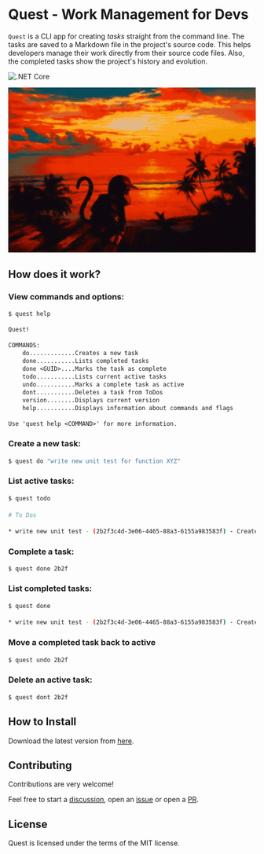 # Quest - Work Management for Devs

`Quest` is a CLI app for creating *tasks* straight from the command line. The tasks are saved to a Markdown file in the project's source code. This helps developers manage their work directly from their source code files. Also, the completed tasks show the project's history and evolution.

![.NET Core](https://github.com/RWillup/quest/workflows/.NET%20Core/badge.svg)

<p align="center">
  <img width=700 src="./assets/images/quest.jpg">
</p>

## How does it work?

### View commands and options:

```
$ quest help

Quest!

COMMANDS:
    do.............Creates a new task
    done...........Lists completed tasks
    done <GUID>....Marks the task as complete
    todo...........Lists current active tasks
    undo...........Marks a complete task as active
    dont...........Deletes a task from ToDos
    version........Displays current version
    help...........Displays information about commands and flags

Use 'quest help <COMMAND>' for more information.
```

### Create a new task:

```bash
$ quest do "write new unit test for function XYZ"
```

### List active tasks:

```bash
$ quest todo

# To Dos

* write new unit test - (2b2f3c4d-3e06-4465-88a3-6155a983583f) - Created at: 12/31/2020 12:00:02 PM
```

### Complete a task:

```bassh
$ quest done 2b2f
```

### List completed tasks:

```bash
$ quest done

* write new unit test - (2b2f3c4d-3e06-4465-88a3-6155a983583f) - Created at: 12/31/2020 12:00:02 PM - Completed at: 12/31/2020 12:01:59 PM
```
### Move a completed task back to active

```bash
$ quest undo 2b2f
```

### Delete an active task:

```bash
$ quest dont 2b2f
```
## How to Install

Download the latest version from [here](https://github.com/robwillup/quest/releases/tag/v0.0.2).

## Contributing

Contributions are very welcome!

Feel free to start a [discussion](https://github.com/robwillup/quest/discussions), open an [issue](https://github.com/robwillup/quest/issues) or open a [PR](https://github.com/robwillup/quest/pulls).

## License

Quest is licensed under the terms of the MIT license.
